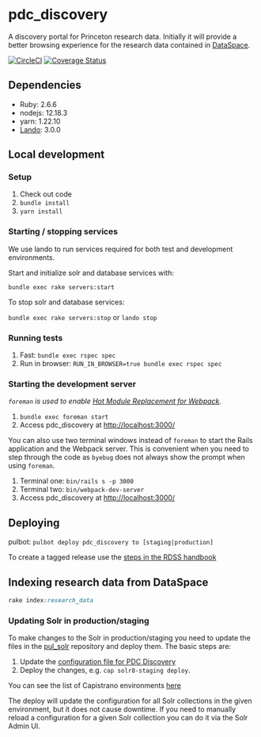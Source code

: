 # pdc_discovery

A discovery portal for Princeton research data. Initially it will provide a better browsing experience for the research data contained in [DataSpace](https://dataspace.princeton.edu).

[![CircleCI](https://circleci.com/gh/pulibrary/pdc_discovery.svg?style=svg)](https://circleci.com/gh/pulibrary/pdc_discovery)
[![Coverage Status](https://coveralls.io/repos/github/pulibrary/pdc_discovery/badge.svg?branch=main)](https://coveralls.io/github/pulibrary/pdc_discovery?branch=main)


## Dependencies
* Ruby: 2.6.6
* nodejs: 12.18.3
* yarn: 1.22.10
* [Lando](https://github.com/lando/lando/releases): 3.0.0

## Local development

### Setup
1. Check out code
2. `bundle install`
3. `yarn install`

### Starting / stopping services
We use lando to run services required for both test and development environments.

Start and initialize solr and database services with:

`bundle exec rake servers:start`

To stop solr and database services:

`bundle exec rake servers:stop` or `lando stop`

### Running tests
1. Fast: `bundle exec rspec spec`
2. Run in browser: `RUN_IN_BROWSER=true bundle exec rspec spec`

### Starting the development server
*`foreman` is used to enable [Hot Module Replacement for Webpack](https://webpack.js.org/concepts/hot-module-replacement/).*

1. `bundle exec foreman start`
2. Access pdc_discovery at [http://localhost:3000/](http://localhost:3000/)

You can also use two terminal windows instead of `foreman` to start the Rails application and the Webpack server.
This is convenient when you need to step through the code as `byebug` does not always show the prompt when using `foreman`.

1. Terminal one: `bin/rails s -p 3000`
2. Terminal two: `bin/webpack-dev-server`
3. Access pdc_discovery at [http://localhost:3000/](http://localhost:3000/)

## Deploying
pulbot: `pulbot deploy pdc_discovery to [staging|production]`

To create a tagged release use the [steps in the RDSS handbook](https://github.com/pulibrary/rdss-handbook/blob/main/release_process.md)

## Indexing research data from DataSpace

```ruby
rake index:research_data
```

### Updating Solr in production/staging
To make changes to the Solr in production/staging you need to update the files in the [pul_solr](https://github.com/pulibrary/pul_solr) repository and deploy them. The basic steps are:

1. Update the [configuration file for PDC Discovery](https://github.com/pulibrary/pul_solr/tree/main/solr_configs/pdc-discovery)
2. Deploy the changes, e.g. `cap solr8-staging deploy`.

You can see the list of Capistrano environments [here](https://github.com/pulibrary/pul_solr/tree/main/config/deploy)

The deploy will update the configuration for all Solr collections in the given environment, but it does not cause downtime. If you need to manually reload a configuration for a given Solr collection you can do it via the Solr Admin UI.
